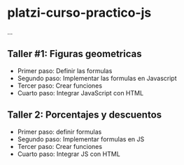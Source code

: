 # platzi-curso-practico-js

...

## Taller #1: Figuras geometricas

- Primer paso: Definir las formulas
- Segundo paso: Implementar las formulas en Javascript
- Tercer paso: Crear funciones
- Cuarto paso: Integrar JavaScript con HTML

## Taller 2: Porcentajes y descuentos

- Primer paso: definir formulas
- Segundo paso: Implementar formulas en JS
- Tercer paso: Crear funciones
- Cuarto paso: Integrar JS con HTML